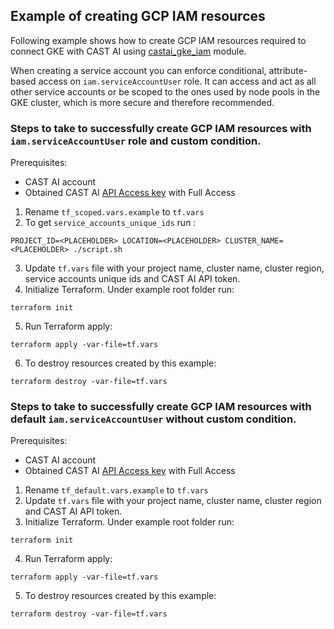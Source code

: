 ## Example of creating GCP IAM resources

Following example shows how to create GCP IAM resources required to connect GKE with CAST AI using [castai_gke_iam](https://registry.terraform.io/modules/castai/gke-iam/castai/latest) module.

When creating a service account you can enforce conditional, attribute-based access on `iam.serviceAccountUser` role.
It can access and act as all other service accounts or be scoped to the ones used by node pools in the GKE cluster, which is more secure and therefore recommended.

### Steps to take to successfully create GCP IAM resources with `iam.serviceAccountUser` role and custom condition.

Prerequisites:
- CAST AI account
- Obtained CAST AI [API Access key](https://docs.cast.ai/docs/authentication#obtaining-api-access-key) with Full Access

1. Rename `tf_scoped.vars.example` to `tf.vars`
2. To get `service_accounts_unique_ids` run :
```
PROJECT_ID=<PLACEHOLDER> LOCATION=<PLACEHOLDER> CLUSTER_NAME=<PLACEHOLDER> ./script.sh
```
3. Update `tf.vars` file with your project name, cluster name, cluster region, service accounts unique ids and CAST AI API token.
4. Initialize Terraform. Under example root folder run:
```
terraform init
```
5. Run Terraform apply:
```
terraform apply -var-file=tf.vars
```
6. To destroy resources created by this example:
```
terraform destroy -var-file=tf.vars
```

### Steps to take to successfully create GCP IAM resources with default `iam.serviceAccountUser` without custom condition.

Prerequisites:
- CAST AI account
- Obtained CAST AI [API Access key](https://docs.cast.ai/docs/authentication#obtaining-api-access-key) with Full Access

1. Rename `tf_default.vars.example` to `tf.vars`
2. Update `tf.vars` file with your project name, cluster name, cluster region and CAST AI API token.
3. Initialize Terraform. Under example root folder run:
```
terraform init
```
4. Run Terraform apply:
```
terraform apply -var-file=tf.vars
```
5. To destroy resources created by this example:
```
terraform destroy -var-file=tf.vars
```
